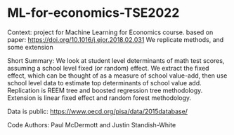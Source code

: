 # ML-for-economics-TSE2022

Context: project for Machine Learning for Economics course.
based on paper: https://doi.org/10.1016/j.ejor.2018.02.031
We replicate methods, and some extension

Short Summary: We look at student level determinants of math test scores, assuming a school level fixed (or random) effect. We extract the fixed effect, which can be thought of as a measure of school value-add, then use school level data to estimate top determinants of school value add. Replication is REEM tree and boosted regression tree methodology. Extension is linear fixed effect and random forest methodology.

Data is public: https://www.oecd.org/pisa/data/2015database/

Code Authors: Paul McDermott and Justin Standish-White
